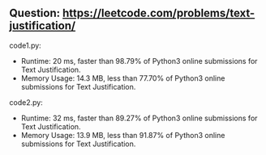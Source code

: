 ## Question: https://leetcode.com/problems/text-justification/

code1.py:
* Runtime: 20 ms, faster than 98.79% of Python3 online submissions for Text Justification.
* Memory Usage: 14.3 MB, less than 77.70% of Python3 online submissions for Text Justification.

code2.py:
* Runtime: 32 ms, faster than 89.27% of Python3 online submissions for Text Justification.
* Memory Usage: 13.9 MB, less than 91.87% of Python3 online submissions for Text Justification.